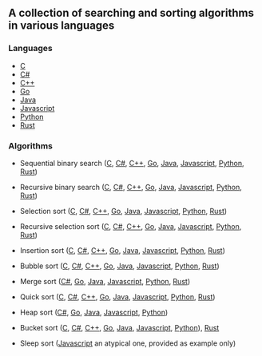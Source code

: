 ## A collection of searching and sorting algorithms in various languages

### Languages

-   [C](/c/)
-   [C#](/cs/algorithms_in/)
-   [C++](/cpp/)
-   [Go](/go/)
-   [Java](/javalang/)
-   [Javascript](/js/)
-   [Python](/python/)
-   [Rust](/rust/algorithms_in/src/)

### Algorithms

-   Sequential binary search ([C](/c/binary_search.c), [C#](/cs/algorithms_in/binary_search.cs), [C++](/cpp/binary_search.cpp), [Go](/go/binary_search/binary_search.go), [Java](/javalang/binarysearch/BinarySearch.java), [Javascript](/js/binary_search.js), [Python](/python/binary_search.py), [Rust](/rust/algorithms_in/src/binary_search.rs))

-   Recursive binary search ([C](/c/recursive_binary_search.c), [C#](/cs/algorithms_in/recursive_binary_search.cs), [C++](/cpp/recursive_binary_search.cpp), [Go](/go/recursive_binary_search/recursive_binary_search.go), [Java](/javalang/recursivebinarysearch/RecursiveBinarySearch.java), [Javascript](/js/recursive_binary_search.js), [Python](/python/recursive_binary_search.py), [Rust](/rust/algorithms_in/src/recursive_binary_search.rs))

-   Selection sort ([C](/c/selection_sort.c.c), [C#](/cs/algorithms_in/selection_sort.cs), [C++](/cpp/selection_sort.cpp), [Go](/go/selection_sort/selection_sort.go), [Java](/javalang/selectionsort/SelectionSort.java), [Javascript](/js/selection_sort.js), [Python](/python/selection_sort.py), [Rust](/rust/algorithms_in/src/selection_sort.rs))

-   Recursive selection sort ([C](/c/recursive_selection_sort.c.c), [C#](/cs/algorithms_in/recursive_selection_sort.cs), [C++](/cpp/recursive_selection_sort.cpp), [Go](/go/recursive_selection_sort/recursive_selection_sort.go), [Java](/javalang/selectionsort/RecursiveSelectionSort.java), [Javascript](/js/recursive_selection_sort.js), [Python](/python/recursive_selection_sort.py), [Rust](/rust/algorithms_in/src/recursive_selection_sort.rs))

-   Insertion sort ([C](/c/insertion_sort.c.c), [C#](/cs/algorithms_in/insertion_sort.cs), [C++](/cpp/insertion_sort.cpp), [Go](/go/insertion_sort/insertion_sort.go), [Java](/javalang/insertionsort/InsertionSort.java), [Javascript](/js/insertion_sort.js), [Python](/python/insertion_sort.py), [Rust](/rust/algorithms_in/src/insertion_sort.rs))

-   Bubble sort ([C](/c/bubble_sort.c.c), [C#](/cs/algorithms_in/bubble_sort.cs), [C++](/cpp/bubble_sort.cpp), [Go](/go/bubble_sort/bubble_sort.go), [Java](/javalang/bubblesort/BubbleSort.java), [Javascript](/js/bubble_sort.js), [Python](/python/bubble_sort.py), [Rust](/rust/algorithms_in/src/bubble_sort.rs))

-   Merge sort ([C#](/cs/algorithms_in/merge_sort.cs), [Go](/go/merge_sort/merge_sort.go), [Java](/javalang/mergesort/MergeSort.java), [Javascript](/js/merge_sort.js), [Python](/python/merge_sort.py), [Rust](/rust/algorithms_in/src/merge_sort.rs))

-   Quick sort ([C](/c/quick_sort.c.c), [C#](/cs/algorithms_in/quick_sort.cs), [C++](/cpp/quick_sort.cpp), [Go](/go/quick_sort/quick_sort.go), [Java](/javalang/quicksort/QuickSort.java), [Javascript](/js/quick_sort.js), [Python](/python/quick_sort.py), [Rust](/rust/algorithms_in/src/quick_sort.rs))

-   Heap sort ([C#](/cs/algorithms_in/heap_sort.cs), [Go](/go/heap_sort/heap_sort.go), [Java](/javalang/heapsort/HeapSort.java), [Javascript](/js/heap_sort.js), [Python](/python/heap_sort.py))

-   Bucket sort ([C](/c/bucket_sort.c), [C#](/cs/algorithms_in/bucket_sort.cs), [C++](/cpp/bucket_sort.cpp), [Go](/go/bucket_sort/bucket_sort.go), [Java](/javalang/bucketsort/BucketSort.java), [Javascript](/js/bucket_sort.js), [Python](/python/bucket_sort.py)), [Rust](/rust/algorithms_in/src/bucket_sort.rs)

-   Sleep sort ([Javascript](/js/sleep_sort.js) an atypical one, provided as example only)
